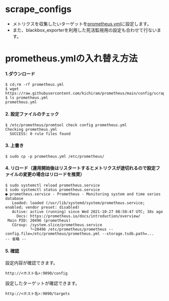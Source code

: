 # scrape_configs
* メトリクスを収集したいターゲットを[prometheus.yml](prometheus.yml)に設定します。
* また、blackbox_exporterを利用した死活監視用の設定も合わせて行ないます。

# prometheus.ymlの入れ替え方法
#### 1.ダウンロード
```
$ cd;rm -rf prometheus.yml
$ wget https://raw.githubusercontent.com/kichiram/prometheus/main/config/scrape_configs/prometheus.yml
$ ls prometheus.yml 
prometheus.yml
```
#### 2. 設定ファイルのチェック
```
$ /etc/prometheus/promtool check config prometheus.yml 
Checking prometheus.yml
  SUCCESS: 0 rule files found
```
#### 3. 上書き
```
$ sudo cp -p prometheus.yml /etc/prometheus/
```
#### 4. リロード（運用開始後はリスタートするとメトリクスが途切れるので設定ファイルの変更の場合はリロードを推奨）
```
$ sudo systemctl reload prometheus.service
$ sudo systemctl status prometheus.service
● prometheus.service - Prometheus - Monitoring system and time series database
   Loaded: loaded (/usr/lib/systemd/system/prometheus.service; enabled; vendor preset: disabled)
   Active: active (running) since Wed 2021-10-27 08:50:47 UTC; 38s ago
     Docs: https://prometheus.io/docs/introduction/overview/
 Main PID: 20496 (prometheus)
   CGroup: /system.slice/prometheus.service
           └─20496 /etc/prometheus/prometheus --config.file=/etc/prometheus/prometheus.yml --storage.tsdb.path=...
-- 省略 --
```
#### 5. 確認
設定内容が確認できます。
```
http://<ホスト名>:9090/config
```
設定したターゲットが確認できます。
```
http://<ホスト名>:9090/targets
```

